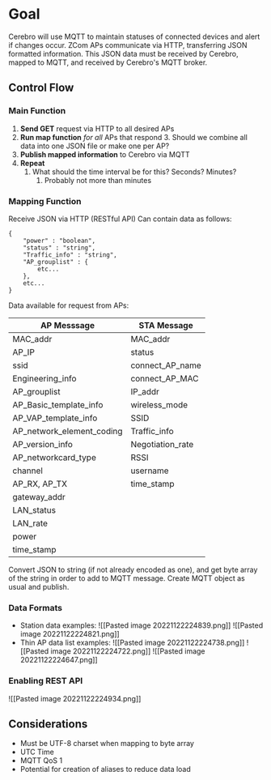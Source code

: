 # Goal
Cerebro will use MQTT to maintain statuses of connected devices and alert if changes occur.
ZCom APs communicate via HTTP, transferring JSON formatted information. 
This JSON data must be received by Cerebro, mapped to MQTT, and received by Cerebro's MQTT broker.

## Control Flow
### Main Function
1. **Send GET** request via HTTP to all desired APs
2. **Run map function** *for all* APs that respond
	3. Should we combine all data into one JSON file or make one per AP?
3. **Publish mapped information** to Cerebro via MQTT
4. **Repeat**
	1. What should the time interval be for this? Seconds? Minutes? 
		1. Probably not more than minutes

### Mapping Function
Receive JSON via HTTP (RESTful API)
Can contain data as follows:
```
{
	"power" : "boolean",
	"status" : "string",
	"Traffic_info" : "string",
	"AP_grouplist" : {
		etc...
	},
	etc...
}
```

Data available for request from APs:

| AP Messsage               | STA Message      |
| ------------------------- | ---------------- |
| MAC_addr                  | MAC_addr         |
| AP_IP                     | status           |
| ssid                      | connect_AP_name  |
| Engineering_info          | connect_AP_MAC   |
| AP_grouplist              | IP_addr          |
| AP_Basic_template_info    | wireless_mode    |
| AP_VAP_template_info      | SSID             |
| AP_network_element_coding | Traffic_info     |
| AP_version_info           | Negotiation_rate |
| AP_networkcard_type       | RSSI             |
| channel                   | username         |
| AP_RX, AP_TX              | time_stamp       |
| gateway_addr              |                  |
| LAN_status                |                  |
| LAN_rate                  |                  |
| power                     |                  |
| time_stamp                |                  |

Convert JSON to string (if not already encoded as one), and get byte array of the string in order to add to MQTT message. Create MQTT object as usual and publish.

### Data Formats
- Station data examples:
![[Pasted image 20221122224839.png]]
![[Pasted image 20221122224821.png]]
- Thin AP data list examples:
![[Pasted image 20221122224738.png]]
![[Pasted image 20221122224722.png]]
![[Pasted image 20221122224647.png]]

### Enabling REST API
![[Pasted image 20221122224934.png]]

## Considerations
- Must be UTF-8 charset when mapping to byte array
- UTC Time
- MQTT QoS 1
- Potential for creation of aliases to reduce data load